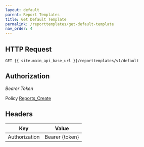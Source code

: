 ```yaml
---
layout: default
parent: Report Templates
title: Get Default Template
permalink: /reporttemplates/get-default-template
nav_order: 4
---
```


## HTTP Request
```
GET {{ site.main_api_base_url }}/reporttemplates/v1/default
```
## Authorization

*Bearer Token*

Policy
[Reports_Create]({{site.url}}{{site.baseurl}}/authentication/policies#reports_create)

## Headers

| Key     | Value        |
| ----------- | ----------- |
| Authorization | Bearer {token}      |